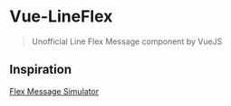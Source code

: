# Vue-LineFlex

> Unofficial Line Flex Message component by VueJS

## Inspiration

[Flex Message Simulator](https://developers.line.me/console/fx/)